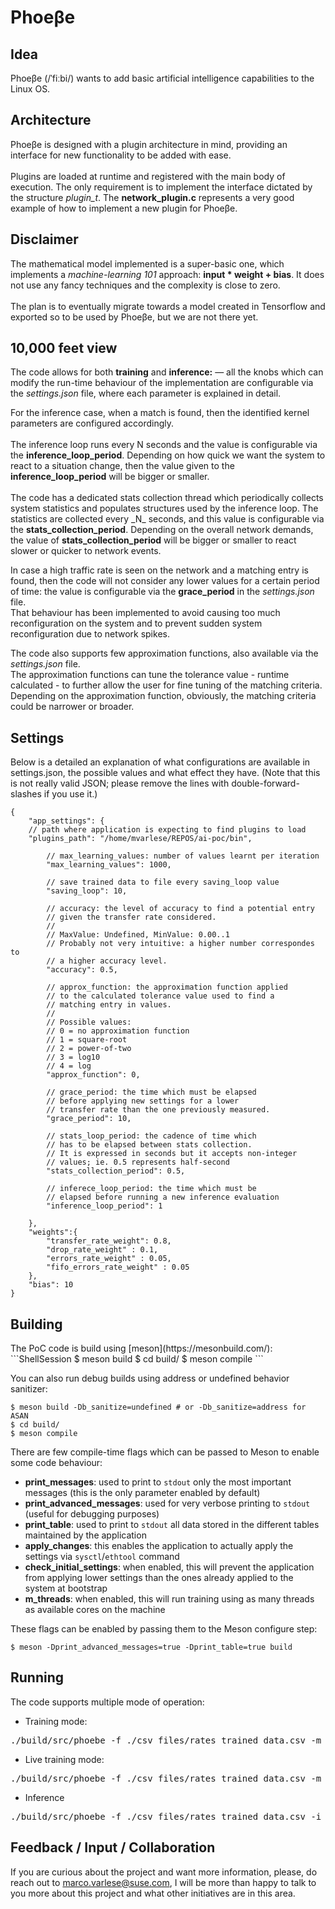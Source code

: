 # Phoeβe

## Idea
<p>
Phoeβe (/ˈfiːbi/) wants to add basic artificial intelligence capabilities to the Linux OS.
</p>

## Architecture
<p>
Phoeβe is designed with a plugin architecture in mind, providing an interface for new functionality to be added with ease.<br><br>
Plugins are loaded at runtime and registered with the main body of execution. The only requirement is to implement the interface dictated by the structure <i>plugin_t</i>. The <strong>network_plugin.c</strong> represents a very good example of how to implement a new plugin for Phoeβe.
</p>

## Disclaimer
<p>
The mathematical model implemented is a super-basic one, which implements a <i>machine-learning 101</i> approach: 
<strong>input * weight + bias</strong>. It does not use any fancy techniques and the complexity is close to zero.<br><br>
The plan is to eventually migrate towards a model created in Tensorflow and exported so to be used by Phoeβe, but 
we are not there yet.
</p>

## 10,000 feet view
<p>
The code allows for both <strong>training</strong> and <strong>inference:</strong> — all the knobs which can 
modify the run-time behaviour of the implementation are configurable via the <i>settings.json</i> file,
where each parameter is explained in detail.
</p>

<p>
For the inference case, when a match is found, then the identified kernel parameters are configured accordingly.<br><br>
The inference loop runs every N seconds and the value is configurable via the <strong>inference_loop_period</strong>. 
Depending on how quick we want the system to react to a situation change, then the value given to the 
<strong>inference_loop_period</strong> will be bigger or smaller.<br><br>
The code has a dedicated stats collection thread which periodically collects system statistics and populates structures 
used by the inference loop. The statistics are collected every _N_ seconds, and this value is configurable via the 
<strong>stats_collection_period</strong>. Depending on the overall network demands, the value of 
<strong>stats_collection_period</strong> will be bigger or smaller to react slower or quicker to network events.
</p>

<p>
In case a high traffic rate is seen on the network and a matching entry is found, then the code will not consider
any lower values for a certain period of time: the value is configurable via the <strong>grace_period</strong> in
the <i>settings.json</i> file. <br>
That behaviour has been implemented to avoid causing too much reconfiguration on the system and to prevent
sudden system reconfiguration due to network spikes.
</p>

<p>
The code also supports few approximation functions, also available via the <i>settings.json</i> file.<br>
The approximation functions can tune the tolerance value - runtime calculated - to further allow the user for fine 
tuning of the matching criteria. Depending on the approximation function, obviously, the matching criteria could be
narrower or broader.
</p>

## Settings

Below is a detailed an explanation of what configurations are available in settings.json, the possible values and what effect they have. (Note that this is not really valid JSON; please remove the lines with double-forward-slashes if you use it.)

```
{
    "app_settings": {
	// path where application is expecting to find plugins to load
	"plugins_path": "/home/mvarlese/REPOS/ai-poc/bin",

        // max_learning_values: number of values learnt per iteration
        "max_learning_values": 1000,

        // save trained data to file every saving_loop value
        "saving_loop": 10,

        // accuracy: the level of accuracy to find a potential entry
        // given the transfer rate considered.
        //
        // MaxValue: Undefined, MinValue: 0.00..1
        // Probably not very intuitive: a higher number correspondes to
        // a higher accuracy level.
        "accuracy": 0.5,

        // approx_function: the approximation function applied
        // to the calculated tolerance value used to find a
        // matching entry in values.
        //
        // Possible values:
        // 0 = no approximation function
        // 1 = square-root
        // 2 = power-of-two
        // 3 = log10
        // 4 = log
        "approx_function": 0,

        // grace_period: the time which must be elapsed
        // before applying new settings for a lower
        // transfer rate than the one previously measured.
        "grace_period": 10,

        // stats_loop_period: the cadence of time which
        // has to be elapsed between stats collection.
        // It is expressed in seconds but it accepts non-integer
        // values; ie. 0.5 represents half-second
        "stats_collection_period": 0.5,

        // inferece_loop_period: the time which must be
        // elapsed before running a new inference evaluation
        "inference_loop_period": 1

    },
    "weights":{
        "transfer_rate_weight": 0.8,
        "drop_rate_weight" : 0.1,
        "errors_rate_weight" : 0.05,
        "fifo_errors_rate_weight" : 0.05
    },
    "bias": 10
}
```

## Building
<p>
The PoC code is build using [meson](https://mesonbuild.com/):
```ShellSession
$ meson build
$ cd build/
$ meson compile
```

You can also run debug builds using address or undefined behavior sanitizer:
```ShellSession
$ meson build -Db_sanitize=undefined # or -Db_sanitize=address for ASAN
$ cd build/
$ meson compile
```

There are few compile-time flags which can be passed to Meson to enable some code behaviour:<br>
* <strong>print_messages</strong>: used to print to `stdout` only the most important messages (this is the only parameter enabled by default)<br>
* <strong>print_advanced_messages</strong>: used for very verbose printing to `stdout` (useful for debugging purposes)<br>
* <strong>print_table</strong>: used to print to `stdout` all data stored in the different tables maintained by the application<br>
* <strong>apply_changes</strong>: this enables the application to actually apply the settings via `sysctl`/`ethtool` command<br>
* <strong>check_initial_settings</strong>: when enabled, this will prevent the application from applying lower settings than the ones already applied to the system at bootstrap
* <strong>m_threads</strong>: when enabled, this will run training using as many threads as available cores on the machine

These flags can be enabled by passing them to the Meson configure step:
```ShellSession
$ meson -Dprint_advanced_messages=true -Dprint_table=true build
```
</p>

## Running
<p>
The code supports multiple mode of operation:

* Training mode:
<pre>./build/src/phoebe -f ./csv_files/rates_trained_data.csv -m std-training -s settings.json</pre>

* Live training mode:
<pre>./build/src/phoebe -f ./csv_files/rates_trained_data.csv -m live-training -s settings.json</pre>

* Inference
<pre>./build/src/phoebe -f ./csv_files/rates_trained_data.csv -i wlan0 -m inference -s settings.json</pre>
</p>

## Feedback / Input / Collaboration
<p>
If you are curious about the project and want more information, please, do reach out to <a href="mailto:marco.varlese@suse.com">marco.varlese@suse.com</a>, I will be more than happy to talk to you more about this project and what other initiatives are in this area.<br>
</p>
